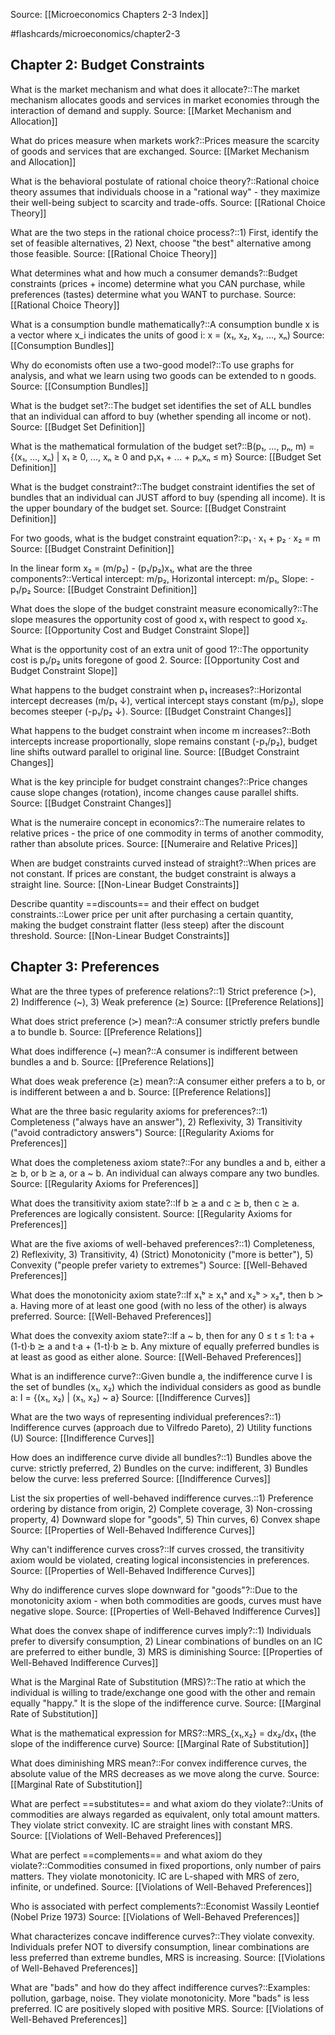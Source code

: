 Source: [[Microeconomics Chapters 2-3 Index]]

#flashcards/microeconomics/chapter2-3

## Chapter 2: Budget Constraints

What is the market mechanism and what does it allocate?::The market mechanism allocates goods and services in market economies through the interaction of demand and supply.
Source: [[Market Mechanism and Allocation]]

What do prices measure when markets work?::Prices measure the scarcity of goods and services that are exchanged.
Source: [[Market Mechanism and Allocation]]

What is the behavioral postulate of rational choice theory?::Rational choice theory assumes that individuals choose in a "rational way" - they maximize their well-being subject to scarcity and trade-offs.
Source: [[Rational Choice Theory]]

What are the two steps in the rational choice process?::1) First, identify the set of feasible alternatives, 2) Next, choose "the best" alternative among those feasible.
Source: [[Rational Choice Theory]]

What determines what and how much a consumer demands?::Budget constraints (prices + income) determine what you CAN purchase, while preferences (tastes) determine what you WANT to purchase.
Source: [[Rational Choice Theory]]

What is a consumption bundle mathematically?::A consumption bundle x is a vector where x_i indicates the units of good i: x = (x₁, x₂, x₃, ..., xₙ)
Source: [[Consumption Bundles]]

Why do economists often use a two-good model?::To use graphs for analysis, and what we learn using two goods can be extended to n goods.
Source: [[Consumption Bundles]]

What is the budget set?::The budget set identifies the set of ALL bundles that an individual can afford to buy (whether spending all income or not).
Source: [[Budget Set Definition]]

What is the mathematical formulation of the budget set?::B(p₁, ..., pₙ, m) = {(x₁, ..., xₙ) | x₁ ≥ 0, ..., xₙ ≥ 0 and p₁x₁ + ... + pₙxₙ ≤ m}
Source: [[Budget Set Definition]]

What is the budget constraint?::The budget constraint identifies the set of bundles that an individual can JUST afford to buy (spending all income). It is the upper boundary of the budget set.
Source: [[Budget Constraint Definition]]

For two goods, what is the budget constraint equation?::p₁ · x₁ + p₂ · x₂ = m
Source: [[Budget Constraint Definition]]

In the linear form x₂ = (m/p₂) - (p₁/p₂)x₁, what are the three components?::Vertical intercept: m/p₂, Horizontal intercept: m/p₁, Slope: -p₁/p₂
Source: [[Budget Constraint Definition]]

What does the slope of the budget constraint measure economically?::The slope measures the opportunity cost of good x₁ with respect to good x₂.
Source: [[Opportunity Cost and Budget Constraint Slope]]

What is the opportunity cost of an extra unit of good 1?::The opportunity cost is p₁/p₂ units foregone of good 2.
Source: [[Opportunity Cost and Budget Constraint Slope]]

What happens to the budget constraint when p₁ increases?::Horizontal intercept decreases (m/p₁ ↓), vertical intercept stays constant (m/p₂), slope becomes steeper (-p₁/p₂ ↓).
Source: [[Budget Constraint Changes]]

What happens to the budget constraint when income m increases?::Both intercepts increase proportionally, slope remains constant (-p₁/p₂), budget line shifts outward parallel to original line.
Source: [[Budget Constraint Changes]]

What is the key principle for budget constraint changes?::Price changes cause slope changes (rotation), income changes cause parallel shifts.
Source: [[Budget Constraint Changes]]

What is the numeraire concept in economics?::The numeraire relates to relative prices - the price of one commodity in terms of another commodity, rather than absolute prices.
Source: [[Numeraire and Relative Prices]]

When are budget constraints curved instead of straight?::When prices are not constant. If prices are constant, the budget constraint is always a straight line.
Source: [[Non-Linear Budget Constraints]]

Describe quantity ==discounts== and their effect on budget constraints.::Lower price per unit after purchasing a certain quantity, making the budget constraint flatter (less steep) after the discount threshold.
Source: [[Non-Linear Budget Constraints]]

## Chapter 3: Preferences

What are the three types of preference relations?::1) Strict preference (≻), 2) Indifference (~), 3) Weak preference (⪰)
Source: [[Preference Relations]]

What does strict preference (≻) mean?::A consumer strictly prefers bundle a to bundle b.
Source: [[Preference Relations]]

What does indifference (~) mean?::A consumer is indifferent between bundles a and b.
Source: [[Preference Relations]]

What does weak preference (⪰) mean?::A consumer either prefers a to b, or is indifferent between a and b.
Source: [[Preference Relations]]

What are the three basic regularity axioms for preferences?::1) Completeness ("always have an answer"), 2) Reflexivity, 3) Transitivity ("avoid contradictory answers")
Source: [[Regularity Axioms for Preferences]]

What does the completeness axiom state?::For any bundles a and b, either a ⪰ b, or b ⪰ a, or a ~ b. An individual can always compare any two bundles.
Source: [[Regularity Axioms for Preferences]]

What does the transitivity axiom state?::If b ⪰ a and c ⪰ b, then c ⪰ a. Preferences are logically consistent.
Source: [[Regularity Axioms for Preferences]]

What are the five axioms of well-behaved preferences?::1) Completeness, 2) Reflexivity, 3) Transitivity, 4) (Strict) Monotonicity ("more is better"), 5) Convexity ("people prefer variety to extremes")
Source: [[Well-Behaved Preferences]]

What does the monotonicity axiom state?::If x₁ᵇ ≥ x₁ᵃ and x₂ᵇ > x₂ᵃ, then b ≻ a. Having more of at least one good (with no less of the other) is always preferred.
Source: [[Well-Behaved Preferences]]

What does the convexity axiom state?::If a ~ b, then for any 0 ≤ t ≤ 1: t·a + (1-t)·b ⪰ a and t·a + (1-t)·b ⪰ b. Any mixture of equally preferred bundles is at least as good as either alone.
Source: [[Well-Behaved Preferences]]

What is an indifference curve?::Given bundle a, the indifference curve I is the set of bundles (x₁, x₂) which the individual considers as good as bundle a: I = {(x₁, x₂) | (x₁, x₂) ~ a}
Source: [[Indifference Curves]]

What are the two ways of representing individual preferences?::1) Indifference curves (approach due to Vilfredo Pareto), 2) Utility functions (U)
Source: [[Indifference Curves]]

How does an indifference curve divide all bundles?::1) Bundles above the curve: strictly preferred, 2) Bundles on the curve: indifferent, 3) Bundles below the curve: less preferred
Source: [[Indifference Curves]]

List the six properties of well-behaved indifference curves.::1) Preference ordering by distance from origin, 2) Complete coverage, 3) Non-crossing property, 4) Downward slope for "goods", 5) Thin curves, 6) Convex shape
Source: [[Properties of Well-Behaved Indifference Curves]]

Why can't indifference curves cross?::If curves crossed, the transitivity axiom would be violated, creating logical inconsistencies in preferences.
Source: [[Properties of Well-Behaved Indifference Curves]]

Why do indifference curves slope downward for "goods"?::Due to the monotonicity axiom - when both commodities are goods, curves must have negative slope.
Source: [[Properties of Well-Behaved Indifference Curves]]

What does the convex shape of indifference curves imply?::1) Individuals prefer to diversify consumption, 2) Linear combinations of bundles on an IC are preferred to either bundle, 3) MRS is diminishing
Source: [[Properties of Well-Behaved Indifference Curves]]

What is the Marginal Rate of Substitution (MRS)?::The ratio at which the individual is willing to trade/exchange one good with the other and remain equally "happy." It is the slope of the indifference curve.
Source: [[Marginal Rate of Substitution]]

What is the mathematical expression for MRS?::MRS_{x₁,x₂} = dx₂/dx₁ (the slope of the indifference curve)
Source: [[Marginal Rate of Substitution]]

What does diminishing MRS mean?::For convex indifference curves, the absolute value of the MRS decreases as we move along the curve.
Source: [[Marginal Rate of Substitution]]

What are perfect ==substitutes== and what axiom do they violate?::Units of commodities are always regarded as equivalent, only total amount matters. They violate strict convexity. IC are straight lines with constant MRS.
Source: [[Violations of Well-Behaved Preferences]]

What are perfect ==complements== and what axiom do they violate?::Commodities consumed in fixed proportions, only number of pairs matters. They violate monotonicity. IC are L-shaped with MRS of zero, infinite, or undefined.
Source: [[Violations of Well-Behaved Preferences]]

Who is associated with perfect complements?::Economist Wassily Leontief (Nobel Prize 1973)
Source: [[Violations of Well-Behaved Preferences]]

What characterizes concave indifference curves?::They violate convexity. Individuals prefer NOT to diversify consumption, linear combinations are less preferred than extreme bundles, MRS is increasing.
Source: [[Violations of Well-Behaved Preferences]]

What are "bads" and how do they affect indifference curves?::Examples: pollution, garbage, noise. They violate monotonicity. More "bads" is less preferred. IC are positively sloped with positive MRS.
Source: [[Violations of Well-Behaved Preferences]]
